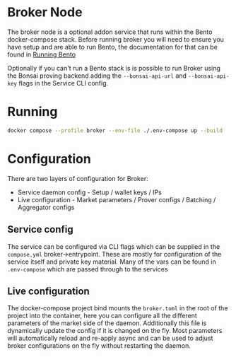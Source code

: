 # Broker Node

The broker node is a optional addon service that runs within the Bento docker-compose stack. Before running broker you will need to ensure you
have setup and are able to run Bento, the documentation for that can be found in [Running Bento](../bento/running_bento.md)

Optionally if you can't run a Bento stack is is possible to run Broker using the Bonsai proving backend adding the `--bonsai-api-url` and `--bonsai-api-key` flags in the Service CLI config.

# Running

```bash
docker compose --profile broker --env-file ./.env-compose up --build
```

# Configuration

There are two layers of configuration for Broker:

- Service daemon config - Setup / wallet keys / IPs
- Live configuration - Market parameters / Prover configs / Batching / Aggregator configs

## Service config

The service can be configured via CLI flags which can be supplied in the `compose.yml` broker->entrypoint. These are mostly for configuration of the service itself and private key material. Many of the vars can be found in `.env-compose` which are passed through to the services

## Live configuration

The docker-compose project bind mounts the `broker.toml` in the root of the project into the container, here you can configure all the different parameters of the market side of the daemon. Additionally this file is dynamically update the config if it is changed on the fly. Most parameters will automatically reload and re-apply async and can be used to adjust broker configurations on the fly without restarting the daemon.
